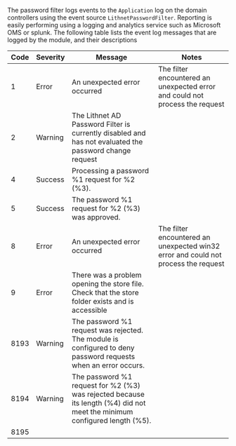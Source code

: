 The password filter logs events to the `Application` log on the domain controllers using the event source `LithnetPasswordFilter`. Reporting is easily performing using a logging and analytics service such as Microsoft OMS or splunk. The following table lists the event log messages that are logged by the module, and their descriptions

| Code | Severity | Message | Notes |
| --- | --- | --- | --- |
| 1 | Error | An unexpected error occurred | The filter encountered an unexpected error and could not process the request |
| 2 | Warning | The Lithnet AD Password Filter is currently disabled and has not evaluated the password change request | |
| 4 | Success | Processing a password %1 request for %2 (%3). | |
| 5 | Success | The password %1 request for %2 (%3) was approved. | |
| 8 | Error | An unexpected error occurred | The filter encountered an unexpected win32 error and could not process the request | |
| 9 | Error | There was a problem opening the store file. Check that the store folder exists and is accessible | |
| 8193 | Warning | The password %1 request was rejected. The module is configured to deny password requests when an error occurs. | | 
| 8194 | Warning | The password %1 request for %2 (%3) was rejected because its length (%4) did not meet the minimum configured length (%5). |
| 8195 | | | | 

